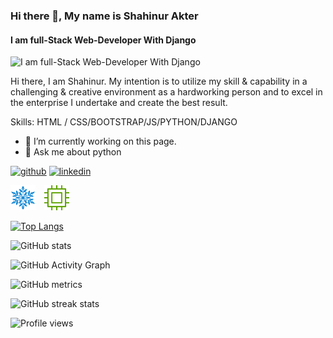 ### Hi there 👋, My name is Shahinur Akter
#### I am full-Stack Web-Developer With Django
![I am full-Stack Web-Developer With Django](https://media-exp1.licdn.com/dms/image/C5616AQEqN71mlbGrTA/profile-displaybackgroundimage-shrink_200_800/0/1622212074645?e=1657756800&v=beta&t=SCEA_R5BaoY9a331Oy1_GQHDF9AL-_auEIhwZRdlw6M)

Hi there, I am Shahinur. My intention is to utilize my skill & capability in a challenging & creative environment as a hardworking person and to excel in the enterprise I undertake and create the best result.

Skills: HTML / CSS/BOOTSTRAP/JS/PYTHON/DJANGO

- 🔭 I’m currently working on this page. 
- 💬 Ask me about python 


[<img src='https://cdn.jsdelivr.net/npm/simple-icons@3.0.1/icons/github.svg' alt='github' height='40'>](https://github.com/https://github.com/SWE-Shahinur)  [<img src='https://cdn.jsdelivr.net/npm/simple-icons@3.0.1/icons/linkedin.svg' alt='linkedin' height='40'>](https://www.linkedin.com/in/https://www.linkedin.com/in/swe-shahinur//)  

<a href='https://archiveprogram.github.com/'><img src='https://raw.githubusercontent.com/acervenky/animated-github-badges/master/assets/acbadge.gif' width='40' height='40'></a> <a href='https://docs.github.com/en/developers'><img src='https://raw.githubusercontent.com/acervenky/animated-github-badges/master/assets/devbadge.gif' width='40' height='40'></a> 

[![Top Langs](https://github-readme-stats.vercel.app/api/top-langs/?username=https://github.com/SWE-Shahinur)](https://github.com/anuraghazra/github-readme-stats)

![GitHub stats](https://github-readme-stats.vercel.app/api?username=https://github.com/SWE-Shahinur&show_icons=true)  

![GitHub Activity Graph](https://activity-graph.herokuapp.com/graph?username=https://github.com/SWE-Shahinur)  

![GitHub metrics](https://metrics.lecoq.io/https://github.com/SWE-Shahinur)  

![GitHub streak stats](https://github-readme-streak-stats.herokuapp.com/?user=https://github.com/SWE-Shahinur)  

![Profile views](https://gpvc.arturio.dev/https://github.com/SWE-Shahinur)  
